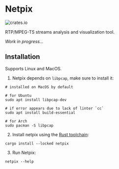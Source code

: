# Netpix

![crates.io](https://img.shields.io/crates/v/netpix)

RTP/MPEG-TS streams analysis and visualization tool.

_Work in progress..._

## Installation

Supports Linux and MacOS.

1. Netpix depends on `libpcap`, make sure to install it:

```shell
# installed on MacOS by default

# for Ubuntu
sudo apt install libpcap-dev

# if error appears due to lack of linter `cc` 
sudo apt install build-essential

# for Arch
sudo pacman -S libpcap
```

2. Install netpix using the [Rust toolchain](https://www.rust-lang.org/tools/install):

```shell
cargo install --locked netpix
```

3. Run Netpix:

```shell
netpix --help
```
